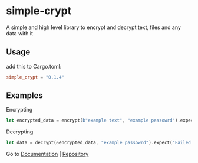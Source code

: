# simple-crypt

A simple and high level library to encrypt and decrypt text, files and any data with it

## Usage

add this to Cargo.toml:

```toml
simple_crypt = "0.1.4"
```

## Examples

Encrypting

```rust
let encrypted_data = encrypt(b"example text", "example passowrd").expect("Failed to encrypt");
```

Decrypting

```rust
let data = decrypt(&encrypted_data, "example passowrd").expect("Failed to decrypt");
```

Go to [Documentation](https://docs.rs/simple-crypt) | [Repository](https://github.com/NiiightmareXD/simple_crypt)
